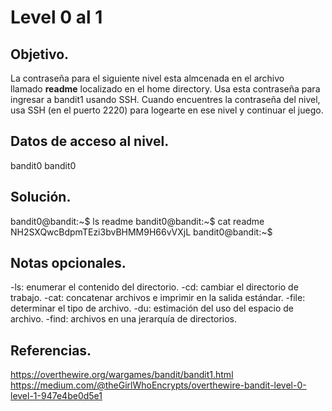 # Level 0 al 1

## Objetivo.

La contraseña para el siguiente nivel esta almcenada en el archivo llamado **readme** localizado en el home directory. Usa esta contraseña para ingresar a bandit1 usando SSH. Cuando encuentres la contraseña del nivel, usa SSH (en el puerto 2220) para logearte en ese nivel y continuar el juego.

## Datos de acceso al nivel.

bandit0
bandit0

## Solución.

bandit0@bandit:~$ ls
readme
bandit0@bandit:~$ cat readme
NH2SXQwcBdpmTEzi3bvBHMM9H66vVXjL
bandit0@bandit:~$

## Notas opcionales.

-ls:  enumerar el contenido del directorio. 
-cd:  cambiar el directorio de trabajo. 
-cat:  concatenar archivos e imprimir en la salida estándar. 
-file:  determinar el tipo de archivo. 
-du:  estimación del uso del espacio de archivo. 
-find:  archivos en una jerarquía de directorios.

## Referencias.

https://overthewire.org/wargames/bandit/bandit1.html
https://medium.com/@theGirlWhoEncrypts/overthewire-bandit-level-0-level-1-947e4be0d5e1
